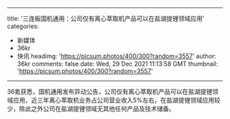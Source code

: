
---
title: '三连板国机通用：公司仅有离心萃取机产品可以在盐湖提锂领域应用'
categories: 
 - 新媒体
 - 36kr
 - 快讯
headimg: 'https://picsum.photos/400/300?random=3557'
author: 36kr
comments: false
date: Wed, 29 Dec 2021 11:13:58 GMT
thumbnail: 'https://picsum.photos/400/300?random=3557'
---

<div>   
36氪获悉，国机通用发布异动公告，公司仅有离心萃取机产品可以在盐湖提锂领域应用，近三年离心萃取机业务占公司营业收入5%左右，在盐湖提锂领域应用较少，除此之外公司在盐湖提锂领域无其他任何产品及技术储备。  
</div>
            